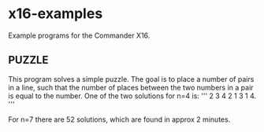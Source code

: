 # x16-examples
Example programs for the Commander X16.

## PUZZLE
This program solves a simple puzzle.  The goal is to place a number of pairs in
a line, such that the number of places between the two numbers in a pair is
equal to the number.  One of the two solutions for n=4 is:
'''
2 3 4 2 1 3 1 4.
'''

For n=7 there are 52 solutions, which are found in approx 2 minutes.

